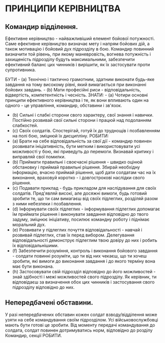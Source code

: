 # ПРИНЦИПИ КЕРІВНИЦТВА

## Командир відділення.

Ефективне керівництво - найважливіший елемент бойової потужності. Саме ефективне керівництво визначає мету і напрям бойових дій, а також мотивацію і бойовий дух підрозділу в бою. Командир повинний визначити той рівень, при якому маневровість, вогнева потужність і захищеність підрозділу будуть максимальними, забезпечити ефективний баланс цих чинників і вирішити, як їх застосувати проти супротивника.


БУТИ
	- (a) Технічно і тактично грамотним, здатним виконати будь-яке завдання на тому високому рівні, який вимагається при виконанні бойових завдань.
	- (b) Мати професійні риси - відповідальність, відвертість, компетентність і чесність.
ЗНАТИ:
	 - (a) Чотири основні принципи ефективного керівництва і те, як вони впливають один на одного - це управління, командир, обставини і зв'язок. 
- (b) Сильні і слабкі сторони свого характеру, свої знання і навички. Постійно розвивай свої сильні сторони і працюй над подоланням слабкостей.
- (c) Своїх солдатів. Спостерігай, готуй їх до труднощів і позбавленням на полі бою, зміцнюй їх дисципліну.
РОБИТИ: 
- (a) Брати на себе відповідальність за свої дії - командир повинен розвивати ініціативність, бути метким і використовувати усі можливості у бою, які приведуть до перемоги. Визнавай критику і виправляй свої помилки.
 - (b) Приймати правильні і своєчасні рішення - швидко оцінюй обстановку і приймай правильні рішення. Збирай необхідну інформацію, вчасно приймай рішення, щоб дати солдатам час на їх виконання, враховуй коротко - і довгострокові наслідки свого рішення. 
- (c) Подавати приклад - будь прикладом для наслідування для своїх солдатів. Пред'являй високі, але досяжні вимоги, будь готовий зробити те, що ти сам вимагаєш від своїх підлеглих, розділяй разом з ними небезпеки і позбавлення. 
- (d) Інформувати своїх підлеглих - інформування підлеглих допомагає їм приймати рішення і виконувати завдання відповідно до твого задуму, зміцнює ініціативу, посилює командну роботу і піднімає моральний дух. 
- (e) Розвивати у підлеглих почуття відповідальності - навчай і розвивай підлеглих, став їх перед вибором. Делегування відповідальності демонструє підлеглим твою довіру до них і робить їх відповідальнішими. 
- (f) Забезпечити розуміння, контроль і виконання бойового завдання - солдати повинні розуміти, що ти від них чекаєш, що ти хочеш зробити, які вимоги до виконання завдання і до якого терміну вона має бути виконана. 
- (h) Застосовувати свій підрозділ відповідно до його можливостей - знай здібності і межі можливостей свого підрозділу. Як керівник, ти відповідаєш за визначення обох цих чинників і застосування свого підрозділу відповідно до них.

## Непередбачені обставини.

У разі непередбачених обставин кожен солдат взводу/відділення може узяти на себе командування своїм підрозділом. Усі військовослужбовці мають бути готові це зробити. Від моменту передачі командування до солдата, солдат повинен дотримуватись норм, відповідно до розділу Командир, секції РОБИТИ.
